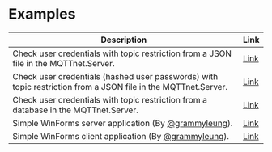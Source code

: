 # Examples

|Description|Link|
|-|-|
|Check user credentials with topic restriction from a JSON file in the MQTTnet.Server.|[Link](https://github.com/SeppPenner/NetCoreMQTTExampleJsonConfig)|
|Check user credentials (hashed user passwords) with topic restriction from a JSON file in the MQTTnet.Server.|[Link](https://github.com/SeppPenner/NetCoreMQTTExampleJsonConfigHashedPasswords)|
|Check user credentials with topic restriction from a database in the MQTTnet.Server.|[Link](https://github.com/SeppPenner/NetCoreMQTTExampleIdentityConfig)|
|Simple WinForms server application (By [@grammyleung](https://github.com/grammyleung)).|[Link](https://github.com/SeppPenner/MQTTnet.TestApp.SimpleServer)|
|Simple WinForms client application (By [@grammyleung](https://github.com/grammyleung)).|[Link](https://github.com/SeppPenner/MQTTnet.TestApp.WinForm)|

